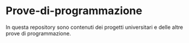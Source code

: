 # Prove-di-programmazione
In questa repository sono contenuti dei progetti universitari e delle altre prove di programmazione.

